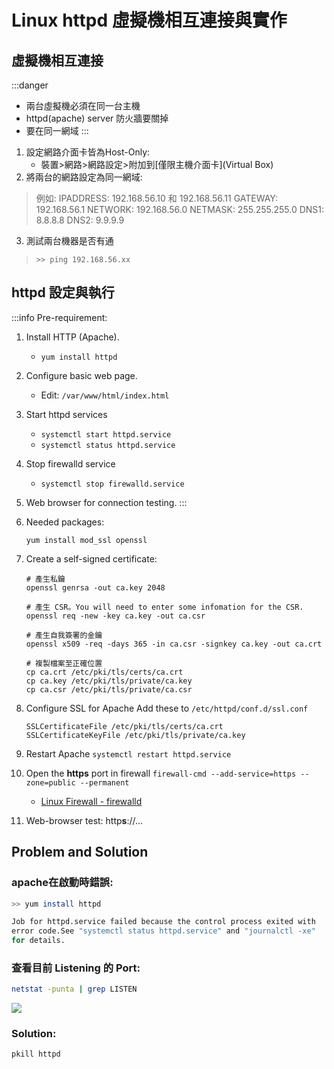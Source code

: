 # Linux httpd 虛擬機相互連接與實作

## 虛擬機相互連接
:::danger
+ 兩台虛擬機必須在同一台主機
+ httpd(apache) server 防火牆要關掉
+ 要在同一網域
:::

1. 設定網路介面卡皆為Host-Only:
   + 裝置>網路>網路設定>附加到[僅限主機介面卡](Virtual Box)
2. 將兩台的網路設定為同一網域:
>例如:
IPADDRESS: 192.168.56.10 和 192.168.56.11
GATEWAY: 192.168.56.1
NETWORK: 192.168.56.0
NETMASK: 255.255.255.0
DNS1: 8.8.8.8
DNS2: 9.9.9.9
3. 測試兩台機器是否有通
>```>> ping 192.168.56.xx```



## httpd 設定與執行


:::info
Pre-requirement:
1. Install HTTP (Apache).
    + ```yum install httpd```
2. Configure basic web page.
    + Edit:  ```/var/www/html/index.html```
3. Start httpd services
    + ```systemctl start httpd.service```
    + ```systemctl status httpd.service```
4. Stop firewalld service
    + ```systemctl stop firewalld.service```
5. Web browser for connection testing.
:::

1. Needed packages:
    ```
    yum install mod_ssl openssl
    ```
    
2. Create a self-signed certificate:
    ```=
    # 產生私鑰
    openssl genrsa -out ca.key 2048

    # 產生 CSR。You will need to enter some infomation for the CSR.
    openssl req -new -key ca.key -out ca.csr

    # 產生自我簽署的金鑰
    openssl x509 -req -days 365 -in ca.csr -signkey ca.key -out ca.crt

    # 複製檔案至正確位置
    cp ca.crt /etc/pki/tls/certs/ca.crt
    cp ca.key /etc/pki/tls/private/ca.key
    cp ca.csr /etc/pki/tls/private/ca.csr
    ```

3. Configure SSL for Apache
    Add these to ```/etc/httpd/conf.d/ssl.conf```
    ```=
    SSLCertificateFile /etc/pki/tls/certs/ca.crt
    SSLCertificateKeyFile /etc/pki/tls/private/ca.key
    ```
    
4. Restart Apache
    ```systemctl restart httpd.service```
    
5. Open the **https** port in firewall
    ```firewall-cmd --add-service=https --zone=public --permanent```
    - [Linux Firewall - firewalld](https://hackmd.io/Hm0azl9OSs6HoVN-ltSRZQ)

6. Web-browser test: http**s**://...


## Problem and Solution
### apache在啟動時錯誤:
```bash
>> yum install httpd

Job for httpd.service failed because the control process exited with
error code.See "systemctl status httpd.service" and "journalctl -xe"
for details.
```
### 查看目前 Listening 的 Port:
```bash
netstat -punta | grep LISTEN
```
![](https://i.imgur.com/JINLSwX.jpg)


### Solution:
```bash
pkill httpd
```

